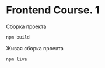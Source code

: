 # Frontend Course. 1

Сборка проекта
```bash
npm build
```

Живая сборка проекта
```bash
npm live
```
